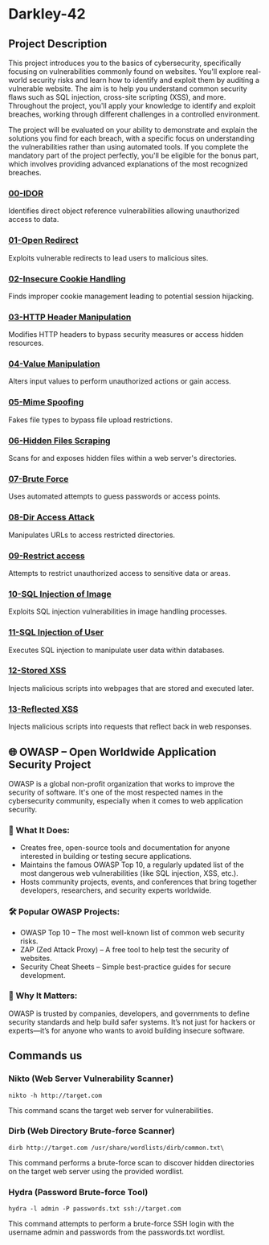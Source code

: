 # Darkley-42

## Project Description
This project introduces you to the basics of cybersecurity, specifically focusing on vulnerabilities commonly found on websites. You'll explore real-world security risks and learn how to identify and exploit them by auditing a vulnerable website. The aim is to help you understand common security flaws such as SQL injection, cross-site scripting (XSS), and more. Throughout the project, you'll apply your knowledge to identify and exploit breaches, working through different challenges in a controlled environment.

The project will be evaluated on your ability to demonstrate and explain the solutions you find for each breach, with a specific focus on understanding the vulnerabilities rather than using automated tools. If you complete the mandatory part of the project perfectly, you'll be eligible for the bonus part, which involves providing advanced explanations of the most recognized breaches.

### [00-IDOR](https://github.com/Aramxxx8691/Darkley-42/tree/master/00-IDOR/Ressources/README.md)  
Identifies direct object reference vulnerabilities allowing unauthorized access to data.
### [01-Open Redirect](https://github.com/Aramxxx8691/Darkley-42/tree/master/01-Open%20Redirect/Ressources/README.md)  
Exploits vulnerable redirects to lead users to malicious sites.
### [02-Insecure Cookie Handling](https://github.com/Aramxxx8691/Darkley-42/tree/master/02-Insecure%20Cookie%20Handling/Resources/README.md)  
Finds improper cookie management leading to potential session hijacking.
### [03-HTTP Header Manipulation](https://github.com/Aramxxx8691/Darkley-42/tree/master/03-HTTP%20Header%20Manipulation/Ressources/README.md)  
Modifies HTTP headers to bypass security measures or access hidden resources.
### [04-Value Manipulation](https://github.com/Aramxxx8691/Darkley-42/tree/master/04-Value%20Manipulation/Ressources/README.md)  
Alters input values to perform unauthorized actions or gain access.
### [05-Mime Spoofing](https://github.com/Aramxxx8691/Darkley-42/tree/master/05-Mime%20Spoofing/Ressources/README.md)  
Fakes file types to bypass file upload restrictions.
### [06-Hidden Files Scraping](https://github.com/Aramxxx8691/Darkley-42/tree/master/06-Hidden%20Files%20Scraping/Reasources/README.md)  
Scans for and exposes hidden files within a web server's directories.
### [07-Brute Force](https://github.com/Aramxxx8691/Darkley-42/tree/master/07-Brute%20Force/Ressources/README.md)  
Uses automated attempts to guess passwords or access points.
### [08-Dir Access Attack](https://github.com/Aramxxx8691/Darkley-42/tree/master/08-Dir%20Access%20Attack/Ressources/README.md)  
Manipulates URLs to access restricted directories.
### [09-Restrict access](https://github.com/Aramxxx8691/Darkley-42/tree/master/09-Restrict%20access/Ressources/README.md)  
Attempts to restrict unauthorized access to sensitive data or areas.
### [10-SQL Injection of Image](https://github.com/Aramxxx8691/Darkley-42/tree/master/10-SQL%20Injection%20of%20Image/Ressources/README.md)  
Exploits SQL injection vulnerabilities in image handling processes.
### [11-SQL Injection of User](https://github.com/Aramxxx8691/Darkley-42/tree/master/11-SQL%20Injection%20of%20User/Ressources/README.md)  
Executes SQL injection to manipulate user data within databases.
### [12-Stored XSS](https://github.com/Aramxxx8691/Darkley-42/tree/master/12-Stored%20XSS/Ressources/README.md)  
Injects malicious scripts into webpages that are stored and executed later.
### [13-Reflected XSS](https://github.com/Aramxxx8691/Darkley-42/tree/master/13-Reflected%20XSS/Ressources/README.md)  
Injects malicious scripts into requests that reflect back in web responses.

## 🌐 OWASP – Open Worldwide Application Security Project
OWASP is a global non-profit organization that works to improve the security of software. It's one of the most respected names in the cybersecurity community, especially when it comes to web application security.

### 🔎 What It Does:
- Creates free, open-source tools and documentation for anyone interested in building or testing secure applications.
- Maintains the famous OWASP Top 10, a regularly updated list of the most dangerous web vulnerabilities (like SQL injection, XSS, etc.).
- Hosts community projects, events, and conferences that bring together developers, researchers, and security experts worldwide.

### 🛠 Popular OWASP Projects:
- OWASP Top 10 – The most well-known list of common web security risks.
- ZAP (Zed Attack Proxy) – A free tool to help test the security of websites.
- Security Cheat Sheets – Simple best-practice guides for secure development.

### 🧠 Why It Matters:
OWASP is trusted by companies, developers, and governments to define security standards and help build safer systems. It’s not just for hackers or experts—it’s for anyone who wants to avoid building insecure software.


## Commands us

### Nikto (Web Server Vulnerability Scanner)
```
nikto -h http://target.com
```
This command scans the target web server for vulnerabilities.

### Dirb (Web Directory Brute-force Scanner)
```
dirb http://target.com /usr/share/wordlists/dirb/common.txt\
```
This command performs a brute-force scan to discover hidden directories on the target web server using the provided wordlist.

### Hydra (Password Brute-force Tool)
```
hydra -l admin -P passwords.txt ssh://target.com
```
This command attempts to perform a brute-force SSH login with the username admin and passwords from the passwords.txt wordlist.
